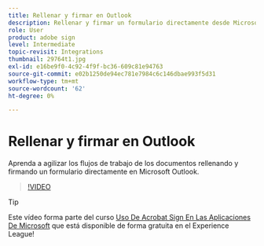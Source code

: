 ```yaml
---
title: Rellenar y firmar en Outlook
description: Rellenar y firmar un formulario directamente desde Microsoft Outlook
role: User
product: adobe sign
level: Intermediate
topic-revisit: Integrations
thumbnail: 29764t1.jpg
exl-id: e16be9f0-4c92-4f9f-bc36-609c81e94763
source-git-commit: e02b1250de94ec781e7984c6c146dbae993f5d31
workflow-type: tm+mt
source-wordcount: '62'
ht-degree: 0%

---
```


# Rellenar y firmar en Outlook

Aprenda a agilizar los flujos de trabajo de los documentos rellenando y firmando un formulario directamente en Microsoft Outlook.

>[!VIDEO](https://video.tv.adobe.com/v/29764t1?hidetitle=true)

>[!TIP]
>
>Este vídeo forma parte del curso [Uso De Acrobat Sign En Las Aplicaciones De Microsoft](https://experienceleague.adobe.com/?recommended=Sign-U-1-2020.2) que está disponible de forma gratuita en el Experience League!
